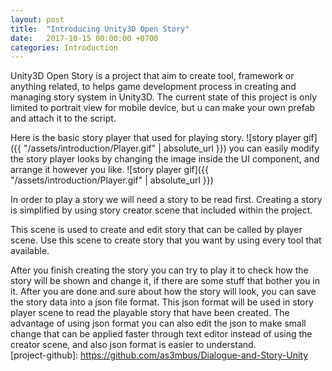 ```yaml
---
layout: post
title:  "Introducing Unity3D Open Story"
date:   2017-10-15 00:00:00 +0700
categories: Introduction
---
```

Unity3D Open Story is a project that aim to create tool, framework or anything related, to helps game development process in creating and managing story system in Unity3D. The current state of this project is only limited to portrait view for mobile device, but u can make your own prefab and attach it to the script.
 
Here is the basic story player that used for playing story. 
![story player gif]({{ "/assets/introduction/Player.gif" | absolute_url }})
you can easily modify the story player looks by changing the image inside the UI component, and arrange it however you like.
![story player gif]({{ "/assets/introduction/Player.gif" | absolute_url }})

In order to play a story we will need a story to be read first. Creating a story is simplified by using story creator scene that included within the project. 

This scene is used to create and edit story that can be called by player scene. Use this scene to create story that you want by using every tool that available.

After you finish creating the story you can try to play it to check how the story will be shown and change it, if there are some stuff that bother you in it. 
After you are done and sure about how the story will look, you can save the story data into a json file format. This json format will be used in story player scene to read the playable story that have been created. 
The advantage of using json format you can also edit the json to make small change that can be applied faster through text editor instead of using the creator scene, and also json format is easier to understand.  
[project-github]: https://github.com/as3mbus/Dialogue-and-Story-Unity
